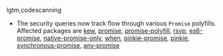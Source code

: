 lgtm,codescanning
* The security queries now track flow through various `Promise` polyfills.
  Affected packages are
    [kew](https://npmjs.com/package/kew),
    [promise](https://npmjs.com/package/promise),
    [promise-polyfill](https://npmjs.com/package/promise-polyfill),
    [rsvp](https://npmjs.com/package/rsvp),
    [es6-promise](https://npmjs.com/package/es6-promise),
    [native-promise-only](https://npmjs.com/package/native-promise-only),
    [when](https://npmjs.com/package/when),
    [pinkie-promise](https://npmjs.com/package/pinkie-promise),
    [pinkie](https://npmjs.com/package/pinkie),
    [synchronous-promise](https://npmjs.com/package/synchronous-promise),
    [any-promise](https://npmjs.com/package/any-promise)
